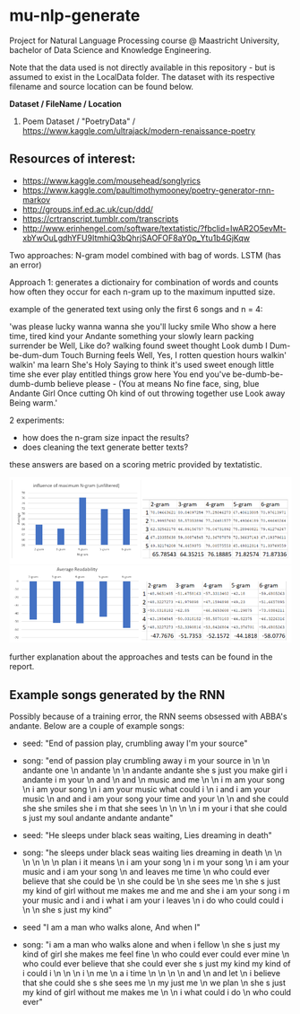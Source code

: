 # mu-nlp-generate
Project for Natural Language Processing course @ Maastricht University, bachelor of Data Science and Knowledge Engineering.

Note that the data used is not directly available in this repository - but is assumed to exist in the LocalData folder. The dataset with its respective filename and source location can be found below.

**Dataset / FileName / Location**
  
1. Poem Dataset / "PoetryData" / https://www.kaggle.com/ultrajack/modern-renaissance-poetry

## Resources of interest:
- https://www.kaggle.com/mousehead/songlyrics
- https://www.kaggle.com/paultimothymooney/poetry-generator-rnn-markov
- http://groups.inf.ed.ac.uk/cup/ddd/
- https://crtranscript.tumblr.com/transcripts
- http://www.erinhengel.com/software/textatistic/?fbclid=IwAR2O5evMt-xbYwOuLgdhYFU9ItmhiQ3bQhrjSAOFOF8aY0p_Ytu1b4GjKqw

Two approaches:
N-gram model combined with bag of words.
LSTM (has an error)

Approach 1:
generates a dictionairy for combination of words and counts how often they occur for each n-gram up to the maximum inputted size.

example of the generated text using only the first 6 songs and n = 4:

'was please lucky wanna wanna she you'll lucky smile Who show a here time, tired kind your Andante something your slowly learn packing surrender be Well, Like do? walking found sweet thought Look dumb I Dum-be-dum-dum Touch Burning feels Well, Yes, I rotten question hours walkin' walkin' ma learn She's Holy Saying to think it's used sweet enough little time she ever play entitled things grow here You end you've be-dumb-be-dumb-dumb believe please - (You at means No fine face, sing, blue Andante Girl Once cutting Oh kind of out throwing together use Look away Being warm.'

2 experiments:
- how does the n-gram size inpact the results?
- does cleaning the text generate better texts?

these answers are based on a scoring metric provided by textatistic.

![Screenshot](unfiltered.PNG)
![Screenshot](filtered.PNG)

further explanation about the approaches and tests can be found in the report.

## Example songs generated by the RNN

Possibly because of a training error, the RNN seems obsessed with ABBA's andante.
Below are a couple of example songs:

- seed: "End of passion play, crumbling away I'm your source"
- song: "end of passion play crumbling away i m your source in \\n \\n andante one \\n andante \\n \\n andante andante she s just you make girl i andante i m your \\n and \\n and \\n music and me \\n \\n i m am your song \\n i am your song \\n i am your music what could i \\n i and i am your music \\n and and i am your song your time and your \\n \\n and she could she she smiles she i m that she sees \\n \\n \\n \\n i m your i that she could s just my soul andante andante andante"


- seed: "He sleeps under black seas waiting, Lies dreaming in death"
- song: "he sleeps under black seas waiting lies dreaming in death \\n \\n \\n \\n \\n \\n plan i it means \\n i am your song \\n i m your song \\n i am your music and i am your song \\n and leaves me time \\n who could ever believe that she could be \\n she could be \\n she sees me \\n she s just my kind of girl without me makes me and me and she i am your song i m your music and i and i what i am your i leaves \\n i do who could could i \\n \\n she s just my kind"


- seed "I am a man who walks alone, And when I"
- song: "i am a man who walks alone and when i fellow \\n she s just my kind of girl she makes me feel fine \\n who could ever could ever mine \\n who could ever believe that she could ever she s just my kind my kind of i could i \\n \\n \\n i \\n me \\n a i time \\n \\n \\n \\n and \\n and let \\n i believe that she could she s she sees me \\n my just me \\n we plan \\n she s just my kind of girl without me makes me \\n \\n i what could i do \\n who could ever"
